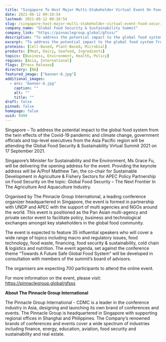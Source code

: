 ```yaml
---
title: "Singapore To Host Major Multi-Stakeholder Virtual Event On Food Security & Sustainability In Partnership With UNDP & APEC"
date: 2021-08-12 09:10:54
lastmod: 2021-08-12 09:10:54
slug: /singapore-host-major-multi-stakeholder-virtual-event-food-security-sustainability
company_name: "Global Food Security & Sustainability Summit"
company_link: "https://pinnaclegroup.global/gfsss/"
description: "To address the potential impact to the global food system from the twin effects of the Covid-19 pandemic and climate change, government officials and top-level executives from the Asia Pacific region will be attending the Global Food Security & Sustainability Virtual Summit 2021 on 17 September 2021."
excerpt: "To address the potential impact to the global food system from the twin effects of the Covid-19 pandemic and climate change, government officials and top-level executives from the Asia Pacific region will be attending the Global Food Security & Sustainability Virtual Summit 2021 on 17 September 2021."
proteins: [Cell-Based, Plant-Based, Microbial]
products: [Meat, Dairy, Seafood, Ingredients]
topics: [Business, Environment, Health, Policy]
regions: [Asia, International]
flags: [Press Release]
directory: [NA]
featured_image: ["banner-6.jpg"]
additional_images:
  - src: "banner-6.jpg"
    caption: ""
    alt: ""
    title: ""
draft: false
pinned: false
homepage: false
uuid: 9490
---
```

<p>Singapore – To address the potential impact to the global food system from the twin effects of the Covid-19 pandemic and climate change, government officials and top-level executives from the Asia Pacific region will be attending the Global Food Security & Sustainability Virtual Summit 2021 on 17 September 2021.</p>
<p>Singapore’s Minister for Sustainability and the Environment, Ms Grace Fu, will be delivering the opening address for the event. Providing the keynote address will be A/Prof Matthew Tan, the co-chair for Sustainable Development in Agriculture & Fishery Sectors for APEC Policy Partnership on Food Security on the topic: Global Food Security – The Next Frontier In The Agriculture And Aquaculture Industry.</p>
<p>Organised by The Pinnacle Group International, a leading conference organizer headquartered in Singapore, the event is formed in partnership with UNDP and APEC with the support of multi agencies and NGOs around the world. This event is positioned as the Pan Asian multi-agency and private sector event to facilitate policy, business and technological exchanges amongst key stakeholders in the global food community.</p>
<p>The event is expected to feature 35 influential speakers who will cover a wide range of topics including macro and regulatory issues, food technology, food waste, financing, food security & sustainability, cold chain & logistics and nutrition. The event agenda, set against the conference theme “Towards A Future Safe Global Food System” will be developed in consultation with members of the summit’s board of advisors.</p>
<p>The organisers are expecting 700 participants to attend the online event.</p>
<p>For more information on the event, please visit: <a href="https://pinnaclegroup.global/gfsss">https://pinnaclegroup.global/gfsss</a></p>
<p><strong>About The Pinnacle Group International</strong></p>
<p>The Pinnacle Group International - CDMC is a leader in the conference industry in Asia, designing and launching its own brand of conferences and events. The Pinnacle Group is headquartered in Singapore with supporting regional offices in Shanghai and Philippines. The Company’s renowned brands of conferences and events cover a wide spectrum of industries including finance, energy, education, aviation, food security and sustainability and real estate.</p>
